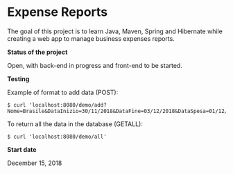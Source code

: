 # Expense Reports

The goal of this project is to learn Java, Maven, Spring and Hibernate while creating a web app to manage business expenses reports.

**Status of the project**

Open, with back-end in progress and front-end to be started.

**Testing**

Example of format to add data (POST):

```
$ curl 'localhost:8080/demo/add?Nome=Brasile&DataInizio=30/11/2018&DataFine=03/12/2018&DataSpesa=01/12/2018&Descrizione=Cena&Importo=100'
```

To return all the data in the database (GETALL):

```
$ curl 'localhost:8080/demo/all'
```

**Start date**

December 15, 2018
